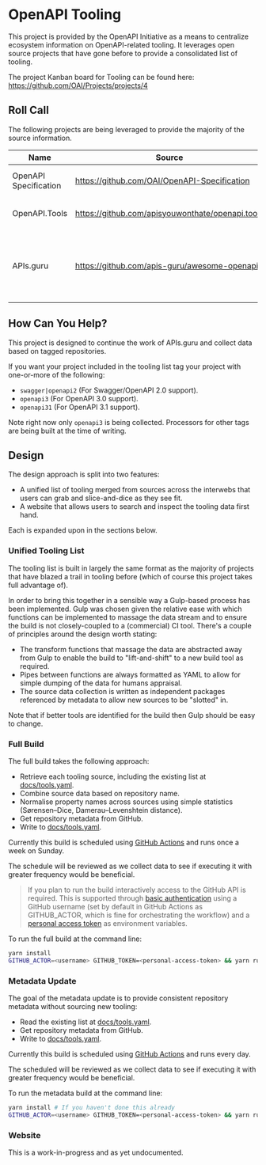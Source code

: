 # OpenAPI Tooling

This project is provided by the OpenAPI Initiative as a means to centralize ecosystem information on OpenAPI-related tooling. It leverages open source projects that have gone before to provide a consolidated list of tooling.

The project Kanban board for Tooling can be found here: https://github.com/OAI/Projects/projects/4

## Roll Call

The following projects are being leveraged to provide the majority of the source information.

| Name | Source | Description |
| ---- | ------ | ----------- |
| OpenAPI Specification | https://github.com/OAI/OpenAPI-Specification | IMPLEMENTATIONS.md file containing tooling list. |
| OpenAPI.Tools | https://github.com/apisyouwonthate/openapi.tools | APIs Your Won't Hate efforts to create uber list of tooling. |
| APIs.guru | https://github.com/apis-guru/awesome-openapi3 | Repository/site based on tagged repositories in Github.<br>This repository reuses the build approach rather than pulling the list from the source. |

## How Can You Help?

This project is designed to continue the work of APIs.guru and collect data based on tagged repositories.

If you want your project included in the tooling list tag your project with one-or-more of the following:

* `swagger|openapi2` (For Swagger/OpenAPI 2.0 support).
* `openapi3` (For OpenAPI 3.0 support).
* `openapi31` (For OpenAPI 3.1 support).

Note right now only `openapi3` is being collected. Processors for other tags are being built at the time of writing.

## Design

The design approach is split into two features:

* A unified list of tooling merged from sources across the interwebs that users can grab and slice-and-dice as they see fit.
* A website that allows users to search and inspect the tooling data first hand.

Each is expanded upon in the sections below.

### Unified Tooling List

The tooling list is built in largely the same format as the majority of projects that have blazed a trail in tooling before (which of course this project takes full advantage of).

In order to bring this together in a sensible way a Gulp-based process has been implemented. Gulp was chosen given the relative ease with which functions can be implemented to massage the data stream and to ensure the build is not closely-coupled to a (commercial) CI tool. There's a couple of principles around the design worth stating:

* The transform functions that massage the data are abstracted away from Gulp to enable the build to "lift-and-shift" to a new build tool as required.
* Pipes between functions are always formatted as YAML to allow for simple dumping of the data for humans appraisal.
* The source data collection is written as independent packages referenced by metadata to allow new sources to be "slotted" in.

Note that if better tools are identified for the build then Gulp should be easy to change.

### Full Build

The full build takes the following approach:

* Retrieve each tooling source, including the existing list at [docs/tools.yaml](docs/tools.yaml).
* Combine source data based on repository name.
* Normalise property names across sources using simple statistics (Sørensen–Dice, Damerau–Levenshtein distance).
* Get repository metadata from GitHub.
* Write to [docs/tools.yaml](docs/tools.yaml).

Currently this build is scheduled using [GitHub Actions](.github/workflows/full.yaml) and runs once a week on Sunday.

The schedule will be reviewed as we collect data to see if executing it with greater frequency would be beneficial.

> If you plan to run the build interactively access to the GitHub API is required. This is supported through [basic authentication](https://docs.github.com/en/rest/guides/getting-started-with-the-rest-api#authentication) using a GitHub username (set by default in GitHub Actions as GITHUB_ACTOR, which is fine for orchestrating the workflow) and a [personal access token](https://github.com/settings/tokens/new) as environment variables.

To run the full build at the command line:

```bash
yarn install
GITHUB_ACTOR=<username> GITHUB_TOKEN=<personal-access-token> && yarn run build:full
```

### Metadata Update

The goal of the metadata update is to provide consistent repository metadata without sourcing new tooling:

* Read the existing list at [docs/tools.yaml](docs/tools.yaml).
* Get repository metadata from GitHub.
* Write to [docs/tools.yaml](docs/tools.yaml).

Currently this build is scheduled using [GitHub Actions](.github/workflows/metadata.yaml) and runs every day.

The scheduled will be reviewed as we collect data to see if executing it with greater frequency would be beneficial.

To run the metadata build at the command line:

```bash
yarn install # If you haven't done this already
GITHUB_ACTOR=<username> GITHUB_TOKEN=<personal-access-token> && yarn run build:metadata
```

### Website

This is a work-in-progress and as yet undocumented.

